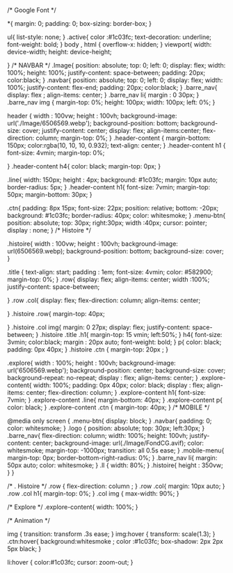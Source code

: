 /* Google Font */

*{
    margin: 0;
    padding: 0;
    box-sizing: border-box;
}

ul{
    list-style: none;
}
.active{
    color :#1c03fc;
    text-decoration: underline;
    font-weight: bold;
}
body , html {
    overflow-x: hidden;
}
viewport{
    width: device-width;
    height: device-height;

}
/* NAVBAR */
.Image{
    position: absolute;
    top: 0;
    left: 0; 
    display: flex;
    width: 100%;
    height: 100%;
    justify-content: space-between;
    padding: 20px;
    color:black;
} 
.navbar{
    position: absolute;
    top: 0;
    left: 0; 
    display: flex;
    width: 100%;
    justify-content: flex-end;
    padding: 20px;
    color:black;
} 
.barre_nav{
    display: flex ;
    align-items: center;
}
.barre_nav li{
    margin : 0 30px;
}
.barre_nav img {
    margin-top: 0%;
    height: 100px;
    width: 100px;
    left: 0%;
}

header {
    width : 100vw;
    height : 100vh;
    background-image: url('./Image/6506569.webp');
    background-position: bottom;
    background-size: cover;
    justify-content: center;
    display: flex;
    align-items:center;
    flex-direction: column;
    margin-top: 0%;
}
.header-content {
    margin-bottom: 150px;
    color:rgba(10, 10, 10, 0.932);
    text-align: center;
}
.header-content h1 {
    font-size: 4vmin;
    margin-top: 0%;
    
}
.header-content h4{
    color: black; 
    margin-top: 0px;
}

.line{
    width: 150px;
    height : 4px;
    background: #1c03fc;
    margin: 10px auto;
    border-radius: 5px;
}
.header-content h1{
    font-size: 7vmin;
    margin-top: 50px;
    margin-bottom: 30px;
}

.ctn{
    padding: 8px 15px;
    font-size: 22px;
    position: relative;
    bottom: -20px;
    background: #1c03fc;
    border-radius: 40px;
    color: whitesmoke; 
}
.menu-btn{
    position: absolute;
    top: 30px;
    right:30px;
    width :40px;
    cursor: pointer;
    display : none;
}
/* Histoire */

.histoire{
    width : 100vw;
    height : 100vh;
    background-image: url(6506569.webp);
    background-position: bottom;
    background-size: cover;
}

.title {
    text-align: start;
    padding : 1em;
    font-size: 4vmin;
    color: #582900;
    margin-top: 0%;
}
.row{
    display: flex;
    align-items: center;
    width :100%;
    justify-content: space-between;

}
.row .col{ 
    display: flex;
    flex-direction: column;
    align-items: center;

}
.histoire .row{
    margin-top: 40px;
    
}
.histoire .col img{
    margin: 0 27px;
    display: flex;
    justify-content: space-between;
}
.histoire .title .h1{
    margin-top: 15 vmin;
    left:50%;
}
h4{
    font-size: 3vmin;
    color:black;
    margin : 20px auto;
    font-weight: bold;
}
p{
    color: black;
    padding: 0px 40px; 
}
.histoire .ctn {
    margin-top: 20px ;
}

.explore{
    width : 100%;
    height : 100vh;
    background-image: url('6506569.webp');
    background-position: center;
    background-size: cover;
    background-repeat: no-repeat;
    display : flex;
    align-items: center;
}
.explore-content{
    width: 100%;
    padding: 0px 40px;
    color: black;
    display : flex;
    align-items: center;
    flex-direction: column;
}
.explore-content h1{
    font-size: 7vmin;
}
.explore-content .line{
    margin-bottom: 40px;
}
.explore-content p{
    color: black;
}
.explore-content .ctn {
    margin-top: 40px;
}
/* MOBILE */

@media only screen {
    .menu-btn{
        display: block;
    }
    .navbar{
        padding: 0;
        color: whitesmoke;
    }
    .logo {
        position: absolute;
        top: 30px;
        left:30px;
    }
    .barre_nav{
        flex-direction: column;
        width: 100%;
        height: 100vh;
        justify-content: center;
        background-image: url(./Image/FondCG.avif);
        color: whitesmoke;
        margin-top: -1000px;
        transition: all 0.5s ease;
    }
    .mobile-menu{
        margin-top: 0px;
        border-bottom-right-radius: 0%;
    }
    .barre_nav li{
        margin: 50px auto; 
        color: whitesmoke;
    }
    .ll {
        width: 80%;
    }
    .histoire{
    height : 350vw;
}
}

/* . Histoire */
.row {
    flex-direction: column ;
}
.row .col{
    margin: 10px auto;
}
.row .col h1{
    margin-top: 0%;
}
.col img {
    max-width: 90%;
}

/* Explore */
.explore-content{
    width: 100%;
}

/* Animation */

img {
    transition: transform .3s ease;
}
img:hover {
    transform: scale(1.3);
}
.ctn:hover{
    background:whitesmoke ;
    color :#1c03fc;
    box-shadow: 2px 2px 5px black;
}

li:hover {
    color:#1c03fc;
    cursor: zoom-out;
}
